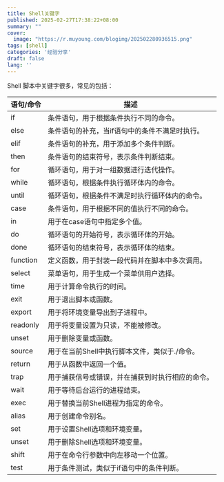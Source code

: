 ```yaml
---
title: Shell关键字
published: 2025-02-27T17:38:22+08:00
summary: ""
cover:
  image: "https://r.muyoung.com/blogimg/202502280936515.png"
tags: [shell]
categories: '经验分享'
draft: false 
lang: ''
---
```


Shell 脚本中关键字很多，常见的包括：

| 语句/命令 | 描述                                             |
| --------- | ------------------------------------------------ |
| if        | 条件语句，用于根据条件执行不同的命令。           |
| else      | 条件语句的补充，当if语句中的条件不满足时执行。   |
| elif      | 条件语句的补充，用于添加多个条件判断。           |
| then      | 条件语句的结束符号，表示条件判断结束。           |
| for       | 循环语句，用于对一组数据进行迭代操作。           |
| while     | 循环语句，根据条件执行循环体内的命令。           |
| until     | 循环语句，根据条件不满足时执行循环体内的命令。   |
| case      | 条件语句，用于根据不同的值执行不同的命令。       |
| in        | 用于在case语句中指定多个值。                     |
| do        | 循环语句的开始符号，表示循环体的开始。           |
| done      | 循环语句的结束符号，表示循环体的结束。           |
| function  | 定义函数，用于封装一段代码并在脚本中多次调用。   |
| select    | 菜单语句，用于生成一个菜单供用户选择。           |
| time      | 用于计算命令执行的时间。                         |
| exit      | 用于退出脚本或函数。                             |
| export    | 用于将环境变量导出到子进程中。                   |
| readonly  | 用于将变量设置为只读，不能被修改。               |
| unset     | 用于删除变量或函数。                             |
| source    | 用于在当前Shell中执行脚本文件，类似于./命令。    |
| return    | 用于从函数中返回一个值。                         |
| trap      | 用于捕获信号或错误，并在捕获到时执行相应的命令。 |
| wait      | 用于等待后台运行的进程结束。                     |
| exec      | 用于替换当前Shell进程为指定的命令。              |
| alias     | 用于创建命令别名。                               |
| set       | 用于设置Shell选项和环境变量。                    |
| unset     | 用于删除Shell选项和环境变量。                    |
| shift     | 用于在命令行参数中向左移动一个位置。             |
| test      | 用于条件测试，类似于if语句中的条件判断。         |